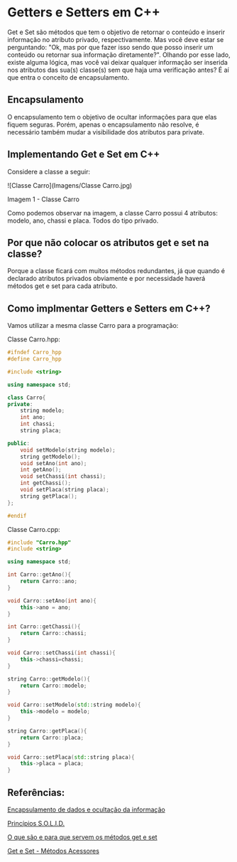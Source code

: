 # Getters e Setters em C++

Get e Set são métodos que tem o objetivo de retornar o conteúdo e inserir informação no atributo privado, respectivamente. Mas você deve estar se perguntando: "Ok, mas por que fazer isso sendo que posso inserir um conteúdo ou retornar sua informação diretamente?". Olhando por esse lado, existe alguma lógica, mas você vai deixar qualquer informação ser inserida nos atributos das sua(s) classe(s) sem que haja uma verificação antes? É aí que entra o conceito de encapsulamento.


## Encapsulamento

O encapsulamento tem o objetivo de ocultar informações para que elas fiquem seguras. Porém, apenas o encapsulamento não resolve, é necessário também mudar a visibilidade dos atributos para private.

## Implementando Get e Set em C++

Considere a classe a seguir:

![Classe Carro](Imagens/Classe Carro.jpg)

Imagem 1 - Classe Carro

Como podemos observar na imagem, a classe Carro possui 4 atributos: modelo, ano, chassi e placa. Todos do tipo privado.

## Por que não colocar os atributos get e set na classe?

Porque a classe ficará com muitos métodos redundantes, já que quando é declarado atributos privados obviamente e por necessidade haverá métodos get e set para cada atributo.


## Como implmentar Getters e Setters em C++?

Vamos utilizar a mesma classe Carro para a programação:

Classe Carro.hpp:

```cpp
#ifndef Carro_hpp
#define Carro_hpp

#include <string>

using namespace std;

class Carro{
private:
	string modelo;
	int ano;
	int chassi;
	string placa;

public:
	void setModelo(string modelo);
	string getModelo();
	void setAno(int ano);
	int getAno();
	void setChassi(int chassi);
	int getChassi();
	void setPlaca(string placa);
	string getPlaca();
};

#endif
```

Classe Carro.cpp:

```cpp
#include "Carro.hpp"
#include <string>

using namespace std;

int Carro::getAno(){
	return Carro::ano;
}

void Carro::setAno(int ano){
	this->ano = ano;
}

int Carro::getChassi(){
	return Carro::chassi;
}

void Carro::setChassi(int chassi){
	this->chassi=chassi;
}

string Carro::getModelo(){
	return Carro::modelo;
}

void Carro::setModelo(std::string modelo){
	this->modelo = modelo;
}

string Carro::getPlaca(){
	return Carro::placa;
}

void Carro::setPlaca(std::string placa){
	this->placa = placa;
}

```

## Referências:

[Encapsulamento de dados e ocultação da informação](http://www.dsc.ufcg.edu.br/~pet/jornal/junho2013/materias/recapitulando.html)

[Princípios S.O.L.I.D.
](http://marceloweb.info/principios-s-o-l-i-d/)

[O que são e para que servem os métodos get e set
](http://www.javaprogressivo.net/2012/10/set-e-get-o-que-sao-e-como-usar-esses-metodos-de-forma-correta.html)

[Get e Set - Métodos Acessores
](http://www.tiexpert.net/programacao/java/get-set.php)
